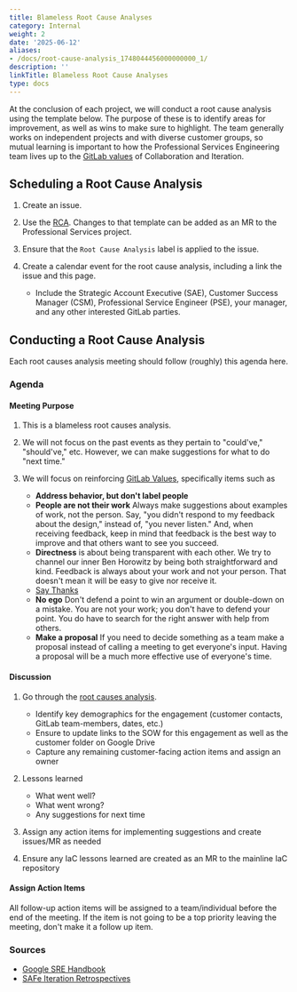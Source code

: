 ```yaml
---
title: Blameless Root Cause Analyses
category: Internal
weight: 2
date: '2025-06-12'
aliases:
- /docs/root-cause-analysis_1748044456000000000_1/
description: ''
linkTitle: Blameless Root Cause Analyses
type: docs
---
```


At the conclusion of each project, we will conduct a root cause analysis using the template below.  The purpose of these is to identify areas for improvement, as well as wins to make sure to highlight.  The team generally works on independent projects and with diverse customer groups, so mutual learning is important to how the Professional Services Engineering team lives up to the [GitLab values](/handbook/values/) of Collaboration and Iteration.

## Scheduling a Root Cause Analysis

1. Create an issue.
1. Use the [RCA](/handbook/engineering/root-cause-analysis/).  Changes to that template can be added as an MR to the Professional Services project.
1. Ensure that the `Root Cause Analysis` label is applied to the issue.
1. Create a calendar event for the root cause analysis, including a link the issue and this page.

   - Include the Strategic Account Executive (SAE), Customer Success Manager (CSM), Professional Service Engineer (PSE), your manager, and any other interested GitLab parties.

## Conducting a Root Cause Analysis

Each root causes analysis meeting should follow (roughly) this agenda here.

### Agenda

#### Meeting Purpose

1. This is a blameless root causes analysis.
1. We will not focus on the past events as they pertain to "could've," "should've," etc. However, we can make suggestions for what to do "next time."
1. We will focus on reinforcing [GitLab Values](/handbook/values/), specifically items such as

   - **Address behavior, but don't label people**
   - **People are not their work** Always make suggestions about examples of work, not the person. Say, "you didn't respond to my feedback about the design," instead of, "you never listen." And, when receiving feedback, keep in mind that feedback is the best way to improve and that others want to see you succeed.
   - **Directness** is about being transparent with each other. We try to channel our inner Ben Horowitz by being both straightforward and kind. Feedback is always about your work and not your person. That doesn't mean it will be easy to give nor receive it.
   - [Say Thanks](/handbook/communication/#say-thanks)
   - **No ego** Don't defend a point to win an argument or double-down on a mistake. You are not your work; you don't have to defend your point. You do have to search for the right answer with help from others.
   - **Make a proposal** If you need to decide something as a team make a proposal instead of calling a meeting to get everyone's input. Having a proposal will be a much more effective use of everyone's time.

#### Discussion

1. Go through the [root causes analysis](https://gitlab.com/gitlab-org/gitlab/-/blob/master/.gitlab/issue_templates/rca.md).

   - Identify key demographics for the engagement (customer contacts, GitLab team-members, dates, etc.)
   - Ensure to update links to the SOW for this engagement as well as the customer folder on Google Drive
   - Capture any remaining customer-facing action items and assign an owner

1. Lessons learned

   - What went well?
   - What went wrong?
   - Any suggestions for next time

1. Assign any action items for implementing suggestions and create issues/MR as needed
1. Ensure any IaC lessons learned are created as an MR to the mainline IaC repository

#### Assign Action Items

All follow-up action items will be assigned to a team/individual before the end of the meeting. If the item is not going to be a top priority leaving the meeting, don't make it a follow up item.

### Sources

- [Google SRE Handbook](https://landing.google.com/sre/book/chapters/postmortem.html)
- [SAFe Iteration Retrospectives](https://scaledagileframework.com/iteration-retrospective/)
